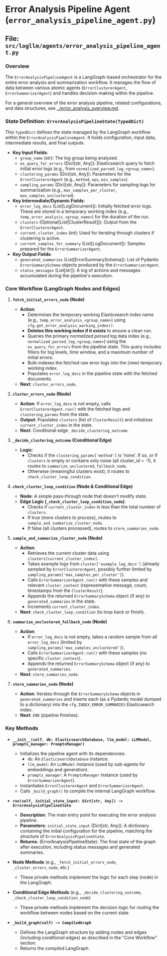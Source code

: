 # Error Analysis Pipeline Agent (`error_analysis_pipeline_agent.py`)

## File: `src/logllm/agents/error_analysis_pipeline_agent.py`

### Overview

The `ErrorAnalysisPipelineAgent` is a LangGraph-based orchestrator for the entire error analysis and summarization workflow. It manages the flow of data between various atomic agents (`ErrorClustererAgent`, `ErrorSummarizerAgent`) and handles decision-making within the pipeline.

For a general overview of the error analysis pipeline, related configurations, and data structures, see [../error_analysis_overview.md](../error_analysis_overview.md).

### State Definition: `ErrorAnalysisPipelineState(TypedDict)`

This `TypedDict` defines the state managed by the LangGraph workflow within the `ErrorAnalysisPipelineAgent`. It holds configuration, input data, intermediate results, and final outputs.

- **Key Input Fields**:
  - `group_name` (str): The log group being analyzed.
  - `es_query_for_errors` (Dict[str, Any]): Elasticsearch query to fetch initial error logs (e.g., from `normalized_parsed_log_<group_name>`).
  - `clustering_params` (Dict[str, Any]): Parameters for the `ErrorClustererAgent` (e.g., `method`, `eps`, `min_samples`).
  - `sampling_params` (Dict[str, Any]): Parameters for sampling logs for summarization (e.g., `max_samples_per_cluster`, `max_samples_unclustered`).
- **Key Intermediate/Dynamic Fields**:
  - `error_log_docs` (List[LogDocument]): Initially fetched error logs. These are stored in a temporary working index (e.g., `temp_error_analysis_<group_name>`) for the duration of the run.
  - `clusters` (Optional[List[ClusterResult]]): Output from the `ErrorClustererAgent`.
  - `current_cluster_index` (int): Used for iterating through clusters if clustering is active.
  - `current_samples_for_summary` (List[LogDocument]): Samples prepared for the `ErrorSummarizerAgent`.
- **Key Output Fields**:
  - `generated_summaries` (List[ErrorSummarySchema]): List of Pydantic `ErrorSummarySchema` objects produced by the `ErrorSummarizerAgent`.
  - `status_messages` (List[str]): A log of actions and messages accumulated during the pipeline's execution.

### Core Workflow (LangGraph Nodes and Edges)

1.  **`fetch_initial_errors_node` (Node)**

    - **Action**:
      - Determines the temporary working Elasticsearch index name (e.g., `temp_error_analysis_<group_name>`) using `cfg.get_error_analysis_working_index()`.
      - **Deletes this working index if it exists** to ensure a clean run.
      - Queries the primary _normalized parsed_ log data index (e.g., `normalized_parsed_log_<group_name>`) using the `es_query_for_errors` from the pipeline state. This query includes filters for log levels, time window, and a maximum number of initial errors.
      - Bulk-indexes the fetched raw error logs into the (new) temporary working index.
      - Populates `error_log_docs` in the pipeline state with the fetched documents.
    - **Next**: `cluster_errors_node`.

2.  **`cluster_errors_node` (Node)**

    - **Action**: If `error_log_docs` is not empty, calls `ErrorClustererAgent.run()` with the fetched logs and `clustering_params` from the state.
    - **Output**: Populates `clusters` (list of `ClusterResult`) and initializes `current_cluster_index` in the state.
    - **Next**: Conditional edge `_decide_clustering_outcome`.

3.  **`_decide_clustering_outcome` (Conditional Edge)**

    - **Logic**:
      - Checks if the `clustering_params['method']` is 'none'. If so, or if `clusters` is empty or contains only noise (all cluster_id = -1), it routes to `summarize_unclustered_fallback_node`.
      - Otherwise (meaningful clusters exist), it routes to `check_cluster_loop_condition`.

4.  **`check_cluster_loop_condition` (Node & Conditional Edge)**

    - **Node**: A simple pass-through node that doesn't modify state.
    - **Edge Logic (`_check_cluster_loop_condition_node`)**:
      - Checks if `current_cluster_index` is less than the total number of `clusters`.
      - If true (more clusters to process), routes to `sample_and_summarize_cluster_node`.
      - If false (all clusters processed), routes to `store_summaries_node`.

5.  **`sample_and_summarize_cluster_node` (Node)**

    - **Action**:
      - Retrieves the current cluster data using `clusters[current_cluster_index]`.
      - Takes example logs from `cluster['example_log_docs']` (already sampled by `ErrorClustererAgent`, possibly further limited by `sampling_params['max_samples_per_cluster']`).
      - Calls `ErrorSummarizerAgent.run()` with these samples and relevant `cluster_context` (representative message, count, timestamps from the `ClusterResult`).
      - Appends the returned `ErrorSummarySchema` object (if any) to `generated_summaries` in the state.
      - Increments `current_cluster_index`.
    - **Next**: `check_cluster_loop_condition` (to loop back or finish).

6.  **`summarize_unclustered_fallback_node` (Node)**

    - **Action**:
      - If `error_log_docs` is not empty, takes a random sample from all `error_log_docs` (limited by `sampling_params['max_samples_unclustered']`).
      - Calls `ErrorSummarizerAgent.run()` with these samples (no specific `cluster_context`).
      - Appends the returned `ErrorSummarySchema` object (if any) to `generated_summaries`.
    - **Next**: `store_summaries_node`.

7.  **`store_summaries_node` (Node)**
    - **Action**: Iterates through the `ErrorSummarySchema` objects in `generated_summaries` and inserts each (as a Pydantic model dumped to a dictionary) into the `cfg.INDEX_ERROR_SUMMARIES` Elasticsearch index.
    - **Next**: `END` (pipeline finishes).

### Key Methods

- **`__init__(self, db: ElasticsearchDatabase, llm_model: LLMModel, prompts_manager: PromptsManager)`**

  - Initializes the pipeline agent with its dependencies:
    - `db`: An `ElasticsearchDatabase` instance.
    - `llm_model`: An `LLMModel` instance (used by sub-agents for embeddings and generation).
    - `prompts_manager`: A `PromptsManager` instance (used by `ErrorSummarizerAgent`).
  - Instantiates `ErrorClustererAgent` and `ErrorSummarizerAgent`.
  - Calls `_build_graph()` to compile the internal LangGraph workflow.

- **`run(self, initial_state_input: Dict[str, Any]) -> ErrorAnalysisPipelineState`**

  - **Description**: The main entry point for executing the error analysis pipeline.
  - **Parameters**: `initial_state_input` (Dict[str, Any]): A dictionary containing the initial configuration for the pipeline, matching the structure of `ErrorAnalysisPipelineState`.
  - **Returns**: (ErrorAnalysisPipelineState): The final state of the graph after execution, including status messages and generated summaries.

- **Node Methods** (e.g., `_fetch_initial_errors_node`, `_cluster_errors_node`, etc.)

  - These private methods implement the logic for each step (node) in the LangGraph.

- **Conditional Edge Methods** (e.g., `_decide_clustering_outcome`, `_check_cluster_loop_condition_node`)

  - These private methods implement the decision logic for routing the workflow between nodes based on the current state.

- **`_build_graph(self) -> CompiledGraph`**
  - Defines the LangGraph structure by adding nodes and edges (including conditional edges) as described in the "Core Workflow" section.
  - Returns the compiled LangGraph.
